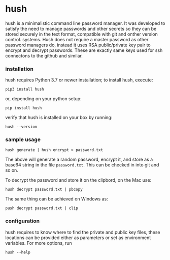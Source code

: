 # hush

####

hush is a minimalistic command line password manager.
It was developed to satisfy the need to manage passwords and other secrets so they can be stored securely in the text format, compatible with git and onther version control. systems.
Hush does not require a master password as other password managers do, instead it uses RSA public/private key pair to encrypt and decrypt passwords. These are exactly same keys used for ssh connectons to the github and similar.

### installation

hush requires Python 3.7 or newer installation; to install hush, execute:

```
pip3 install hush
```

or, depending on your python setup:

```
pip install hush
```

verify that hush is installed on your box by running:

```
hush --version
```

### sample usage

```
hush generate | hush encrypt > password.txt
```

The above will generate a random password, encrypt it, and store as a base64 string in the file `password.txt`. This can be checked in into git and so on.

To decrypt the password and store it on the clipbord, on the Mac use:

```
hush decrypt password.txt | pbcopy
```

The same thing can be achieved on Windows as:

```
push decrypt password.txt | clip
```

### configuration

hush requires to know where to find the private and public key files, these locations can be provided either as parameters or set as environment variables. For more options, run

```
hush --help
```
